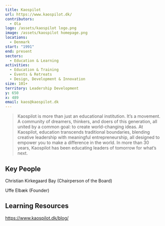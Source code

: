 ```yaml
---
title: Kaospilot
url: https://www.kaospilot.dk/
contributors:
  - Ola
logo: /assets/kaospilot logo.png
image: /assets/kaospilot homepage.png
locations:
  - Denmark
start: "1991"
end: present
sectors:
  - Education & Learning
activities:
  - Education & Training
  - Events & Retreats
  - Design, Development & Innovation
size: 101+
territory: Leadership Development
y: 650
x: 489
email: kaos@kaospilot.dk
---
```

> Kaospilot is more than just an educational institution. It’s a movement. A community of dreamers, thinkers, and doers of this generation, all united by a common goal: to create world-changing ideas. At Kaospilot, education transcends traditional boundaries, blending creative leadership with meaningful entrepreneurship, all designed to empower you to make a difference in the world. In more than 30 years, Kaospilot has been educating leaders of tomorrow for what’s next.

## Key People

Christian Kirkegaard Bay (Chairperson of the Board)

Uffe Elbæk (Founder)

## Learning Resources

https://www.kaospilot.dk/blog/
